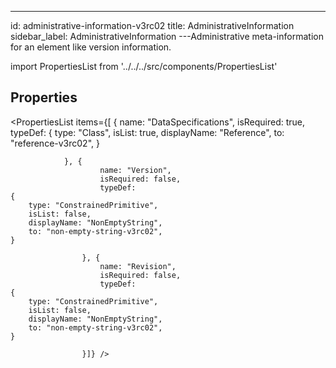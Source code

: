 --- 
id: administrative-information-v3rc02 
title: AdministrativeInformation 
sidebar_label: AdministrativeInformation 
---Administrative meta-information for an element like version information.

import PropertiesList from '../../../src/components/PropertiesList' 

## Properties 

<PropertiesList items={[ 
{
                    name: "DataSpecifications",
                    isRequired: true,
                    typeDef: 
    {
        type: "Class",
        isList: true,
        displayName: "Reference",
        to: "reference-v3rc02",
    }
    
                }, {
                        name: "Version",
                        isRequired: false,
                        typeDef: 
    {
        type: "ConstrainedPrimitive",
        isList: false,
        displayName: "NonEmptyString",
        to: "non-empty-string-v3rc02",
    }
    
                    }, {
                        name: "Revision",
                        isRequired: false,
                        typeDef: 
    {
        type: "ConstrainedPrimitive",
        isList: false,
        displayName: "NonEmptyString",
        to: "non-empty-string-v3rc02",
    }
    
                    }]} /> 
 
